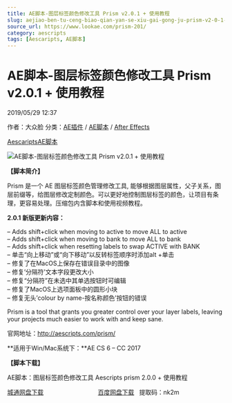 ```yaml
---
title: AE脚本-图层标签颜色修改工具 Prism v2.0.1 + 使用教程
slug: aejiao-ben-tu-ceng-biao-qian-yan-se-xiu-gai-gong-ju-prism-v2-0-1-shi-yong-jiao-cheng
source_url: https://www.lookae.com/prism-201/
category: aescripts
tags: [Aescaripts, AE脚本]
---
```

# AE脚本-图层标签颜色修改工具 Prism v2.0.1 + 使用教程

2019/05/29 12:37

作者：大众脸
分类：[AE插件](https://www.lookae.com/after-effects/aechajian/) / [AE脚本](https://www.lookae.com/after-effects/aescripts/) / [After Effects](https://www.lookae.com/after-effects/)

[Aescaripts](https://www.lookae.com/tag/aescaripts/)[AE脚本](https://www.lookae.com/tag/ae%e8%84%9a%e6%9c%ac/)

![AE脚本-图层标签颜色修改工具 Prism v2.0.1 + 使用教程](https://www.lookae.com/wp-content/uploads/2015/11/Prism.jpg "AE脚本-图层标签颜色修改工具 Prism v2.0.1 + 使用教程-LookAE.com")

**【脚本简介】**

Prism 是一个 AE 图层标签颜色管理修改工具, 能够根据图层属性，父子关系，图层前缀等，给图层修改定制颜色。可以更好地控制图层标签的颜色，让项目有条理，更容易处理。压缩包内含脚本和使用视频教程。

**2.0.1 新版更新内容：**

– Adds shift+click when moving to active to move ALL to active  
– Adds shift+click when moving to bank to move ALL to bank  
– Adds shift+click when resetting labels to swap ACTIVE with BANK  
– 单击“向上移动”或“向下移动”以反转标签顺序时添加alt +单击  
– 修复了在MacOS上保存在错误目录中的图像  
– 修复’分隔符’文本字段更改大小  
– 修复“分隔符”在未选中其单选按钮时可编辑  
– 修复了MacOS上选项面板中的圆形小块  
– 修复无头’colour by name-按名称颜色’按钮的错误

Prism is a tool that grants you greater control over your layer labels, leaving your projects much easier to work with and keep sane.

官网地址：http://aescripts.com/prism/

**适用于Win/Mac系统下：**AE CS 6 – CC 2017

**【脚本下载】**

AE脚本：图层标签颜色修改工具 Aescripts prism 2.0.0 + 使用教程

[城通网盘下载](https://lookae.ctfile.com/fs/680462-376110320)                                [百度网盘下载](https://pan.baidu.com/s/1SOWza_t9C5Nl4Ho6CpL8OQ)   提取码：nk2m
